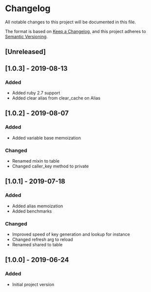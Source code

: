 # Changelog
All notable changes to this project will be documented in this file.

The format is based on [Keep a Changelog](https://keepachangelog.com/en/1.0.0/),
and this project adheres to [Semantic Versioning](https://semver.org/spec/v2.0.0.html).

## [Unreleased]

## [1.0.3] - 2019-08-13
### Added
- Added ruby 2.7 support
- Added clear alias from clear_cache on Alias

## [1.0.2] - 2019-08-07
### Added
- Added variable base memoization
### Changed
- Renamed mixin to table
- Changed caller_key method to private

## [1.0.1] - 2019-07-18
### Added
- Added alias memoization
- Added benchmarks
### Changed
- Improved speed of key generation and lookup for instance
- Changed refresh arg to reload
- Renamed shared to table

## [1.0.0] - 2019-06-24
### Added
- Initial project version
